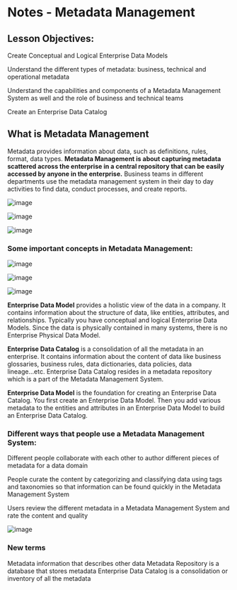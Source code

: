 # Notes - Metadata Management

## Lesson Objectives:

Create Conceptual and Logical Enterprise Data Models

Understand the different types of metadata: business, technical and operational metadata

Understand the capabilities and components of a Metadata Management System as well and the role of business and technical teams

Create an Enterprise Data Catalog

## What is Metadata Management

Metadata provides information about data, such as definitions, rules, format, data types. 
**Metadata Management is about capturing metadata scattered across the enterprise in a central repository that can be easily accessed by anyone in the enterprise.**
Business teams in different departments use the metadata management system in their day to day activities to find data, conduct processes, and create reports. 

![image](https://user-images.githubusercontent.com/68102477/119624670-b8135a00-be4c-11eb-8c5e-61d21d72a17d.png)


![image](https://user-images.githubusercontent.com/68102477/119623493-92d21c00-be4b-11eb-949d-76acdd678138.png)

![image](https://user-images.githubusercontent.com/68102477/119623566-a67d8280-be4b-11eb-8d9a-baeb57d32fa7.png)


### Some important concepts in Metadata Management:

![image](https://user-images.githubusercontent.com/68102477/119623879-f1979580-be4b-11eb-8e68-f1602684682d.png)

![image](https://user-images.githubusercontent.com/68102477/119623973-08d68300-be4c-11eb-90d1-5fed2f2d9798.png)

![image](https://user-images.githubusercontent.com/68102477/119624191-37ecf480-be4c-11eb-8758-9a230cf0b735.png)


**Enterprise Data Model** provides a holistic view of the data in a company. It contains information about the structure of data, like entities, attributes, and relationships. Typically you have conceptual and logical Enterprise Data Models. 
Since the data is physically contained in many systems, there is no Enterprise Physical Data Model.

**Enterprise Data Catalog** is a consolidation of all the metadata in an enterprise. It contains information about the content of data like business glossaries, business rules, data dictionaries, data policies, data lineage...etc. Enterprise Data Catalog resides in a metadata repository which is a part of the Metadata Management System.

**Enterprise Data Model** is the foundation for creating an Enterprise Data Catalog. You first create an Enterprise Data Model. Then you add various metadata to the entities and attributes in an Enterprise Data Model to build an Enterprise Data Catalog.

### Different ways that people use a Metadata Management System:

Different people collaborate with each other to author different pieces of metadata for a data domain

People curate the content by categorizing and classifying data using tags and taxonomies so that information can be found quickly in the Metadata Management System

Users review the different metadata in a Metadata Management System and rate the content and quality

![image](https://user-images.githubusercontent.com/68102477/119623795-dfb5f280-be4b-11eb-9a63-8cb9f6869ba9.png)


### New terms
Metadata information that describes other data
Metadata Repository is a database that stores metadata
Enterprise Data Catalog is a consolidation or inventory of all the metadata
